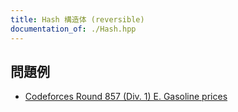 ```yaml
---
title: Hash 構造体 (reversible)
documentation_of: ./Hash.hpp
---
```


## 問題例
- [Codeforces Round 857 (Div. 1) E. Gasoline prices](https://codeforces.com/contest/1801/problem/E)